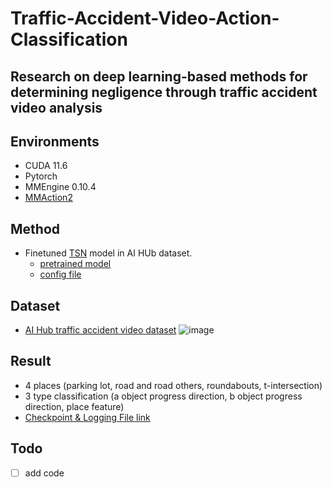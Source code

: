 # Traffic-Accident-Video-Action-Classification

## Research on deep learning-based methods for determining negligence through traffic accident video analysis 

## Environments
- CUDA 11.6
- Pytorch
- MMEngine 0.10.4
- [MMAction2](https://mmaction2.readthedocs.io/en/latest/)

## Method
- Finetuned [TSN](https://yjxiong.me/others/tsn/) model in AI HUb dataset.
  - [pretrained model](https://download.openmmlab.com/mmaction/v1.0/recognition/tsn/tsn_imagenet-pretrained-r50_8xb32-1x1x3-100e_kinetics400-rgb/tsn_imagenet-pretrained-r50_8xb32-1x1x3-100e_kinetics400-rgb_20220906-cd10898e.pth)
  - [config file](https://github.com/open-mmlab/mmaction2/blob/main/configs/recognition/tsn/tsn_imagenet-pretrained-r50_8xb32-1x1x3-100e_kinetics400-rgb.py)

## Dataset
- [AI Hub traffic accident video dataset](https://www.aihub.or.kr/aihubdata/data/view.do?currMenu=115&topMenu=100&dataSetSn=597)
![image](https://github.com/user-attachments/assets/a1da6a50-a616-4dbc-b2e1-8f7b88109d51)

## Result 
- 4 places (parking lot, road and road others, roundabouts, t-intersection)
- 3 type classification (a object progress direction, b object progress direction, place feature)
- [Checkpoint & Logging File link](https://drive.google.com/drive/folders/1yU2Jr_1IXt5r4VChFsLlN3jazAZtTBKy?usp=drive_link)

## Todo
- [ ] add code
